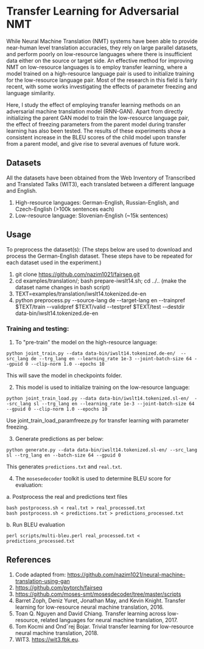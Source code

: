 # Transfer Learning for Adversarial NMT
While Neural Machine Translation (NMT) systems have been able to provide near-human level translation accuracies, they rely on large parallel datasets, and perform poorly on low-resource languages where there is insufficient data either on the source or target side. An effective method for improving NMT on low-resource languages is to employ transfer learning, where a model trained on a high-resource language pair is used to initialize training for the low-resource language pair. Most of the research in this field is fairly recent, with some works investigating the effects of parameter freezing and language similarity.

Here, I study the effect of employing transfer learning methods on an adversarial machine translation model (RNN-GAN). Apart from directly initializing the parent GAN model to train the low-resource language pair, the effect of freezing parameters from the parent model during transfer learning has also been tested. The results of these experiments show a consistent increase in the BLEU scores of the child model upon transfer from a parent model, and give rise to several avenues of future work.

## Datasets
All the datasets have been obtained from the Web Inventory of Transcribed and Translated Talks (WIT3), each translated between a different language and English.
1. High-resource languages: German-English, Russian-English, and Czech-English (>100k sentences each)
2. Low-resource language: Slovenian-English (~15k sentences)

## Usage

To preprocess the dataset(s): (The steps below are used to download and process the German-English dataset. These steps have to be repeated for each dataset used in the experiment.)
1. git clone https://github.com/nazim1021/fairseq.git
2. cd examples/translation/; bash prepare-iwslt14.sh; cd ../.. (make the dataset name changes in bash script)
3. TEXT=examples/translation/iwslt14.tokenized.de-en
4. python preprocess.py --source-lang de --target-lang en --trainpref $TEXT/train --validpref $TEXT/valid --testpref $TEXT/test --destdir data-bin/iwslt14.tokenized.de-en

### Training and testing:
1. To "pre-train" the model on the high-resource language: 
```
python joint_train.py --data data-bin/iwslt14.tokenized.de-en/  --src_lang de --trg_lang en --learning_rate 1e-3 --joint-batch-size 64 --gpuid 0 --clip-norm 1.0 --epochs 10
```
This will save the model in checkpoints folder.

2. This model is used to initialize training on the low-resource language:
```
python joint_train_load.py --data data-bin/iwslt14.tokenized.sl-en/  --src_lang sl --trg_lang en --learning_rate 1e-3 --joint-batch-size 64 --gpuid 0 --clip-norm 1.0 --epochs 10
```
Use joint_train_load_paramfreeze.py for transfer learning with parameter freezing.

3. Generate predictions as per below:
```
python generate.py --data data-bin/iwslt14.tokenized.sl-en/ --src_lang sl --trg_lang en --batch-size 64 --gpuid 0
```
This generates `predictions.txt` and `real.txt`. 

4. The `mosesedecoder` toolkit is used to determine BLEU  score for evaluation:

a. Postprocess the real and predictions text files
```
bash postprocess.sh < real.txt > real_processed.txt
bash postprocess.sh < predictions.txt > predictions_processed.txt
```
b. Run BLEU evaluation
```
perl scripts/multi-bleu.perl real_processed.txt < predictions_processed.txt
```

## References
1. Code adapted from: https://github.com/nazim1021/neural-machine-translation-using-gan
2. https://github.com/pytorch/fairseq
3. https://github.com/moses-smt/mosesdecoder/tree/master/scripts
4. Barret Zoph, Deniz Yuret, Jonathan May, and Kevin Knight. Transfer learning for low-resource neural machine translation, 2016.
5. Toan Q. Nguyen and David Chiang. Transfer learning across low-resource, related languages for neural machine translation, 2017.
6. Tom Kocmi and Ondˇrej Bojar. Trivial transfer learning for low-resource neural machine translation, 2018.
7. WIT3. https://wit3.fbk.eu.
